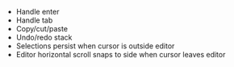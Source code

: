 - Handle enter
- Handle tab
- Copy/cut/paste
- Undo/redo stack
- Selections persist when cursor is outside editor
- Editor horizontal scroll snaps to side when cursor leaves editor
